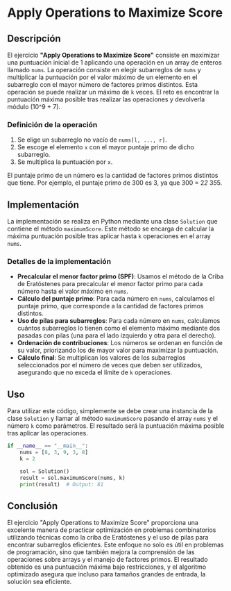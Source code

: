 # Apply Operations to Maximize Score

## Descripción

El ejercicio **"Apply Operations to Maximize Score"** consiste en maximizar una puntuación inicial de 1 aplicando una operación en un array de enteros llamado `nums`. La operación consiste en elegir subarreglos de `nums` y multiplicar la puntuación por el valor máximo de un elemento en el subarreglo con el mayor número de factores primos distintos. Esta operación se puede realizar un máximo de `k` veces. El reto es encontrar la puntuación máxima posible tras realizar las operaciones y devolverla módulo \(10^9 + 7\).

### Definición de la operación

1. Se elige un subarreglo no vacío de `nums[l, ..., r]`.
2. Se escoge el elemento `x` con el mayor puntaje primo de dicho subarreglo.
3. Se multiplica la puntuación por `x`.

El puntaje primo de un número es la cantidad de factores primos distintos que tiene. Por ejemplo, el puntaje primo de 300 es 3, ya que 300 = 2*2* 3*5*5.

## Implementación

La implementación se realiza en Python mediante una clase `Solution` que contiene el método `maximumScore`. Este método se encarga de calcular la máxima puntuación posible tras aplicar hasta `k` operaciones en el array `nums`.

### Detalles de la implementación

- **Precalcular el menor factor primo (SPF)**: Usamos el método de la Criba de Eratóstenes para precalcular el menor factor primo para cada número hasta el valor máximo en `nums`.
- **Cálculo del puntaje primo**: Para cada número en `nums`, calculamos el puntaje primo, que corresponde a la cantidad de factores primos distintos.
- **Uso de pilas para subarreglos**: Para cada número en `nums`, calculamos cuántos subarreglos lo tienen como el elemento máximo mediante dos pasadas con pilas (una para el lado izquierdo y otra para el derecho).
- **Ordenación de contribuciones**: Los números se ordenan en función de su valor, priorizando los de mayor valor para maximizar la puntuación.
- **Cálculo final**: Se multiplican los valores de los subarreglos seleccionados por el número de veces que deben ser utilizados, asegurando que no exceda el límite de `k` operaciones.

## Uso

Para utilizar este código, simplemente se debe crear una instancia de la clase `Solution` y llamar al método `maximumScore` pasando el array `nums` y el número `k` como parámetros. El resultado será la puntuación máxima posible tras aplicar las operaciones.

```python
if __name__ == "__main__":
    nums = [8, 3, 9, 3, 8]
    k = 2

    sol = Solution()
    result = sol.maximumScore(nums, k)
    print(result)  # Output: 81
```

## Conclusión

El ejercicio "Apply Operations to Maximize Score" proporciona una excelente manera de practicar optimización en problemas combinatorios utilizando técnicas como la criba de Eratóstenes y el uso de pilas para encontrar subarreglos eficientes. Este enfoque no solo es útil en problemas de programación, sino que también mejora la comprensión de las operaciones sobre arrays y el manejo de factores primos. El resultado obtenido es una puntuación máxima bajo restricciones, y el algoritmo optimizado asegura que incluso para tamaños grandes de entrada, la solución sea eficiente.
